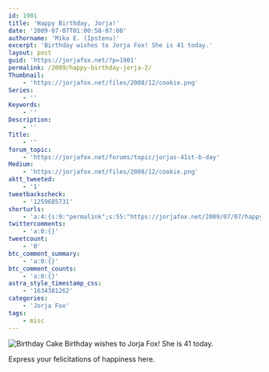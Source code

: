 ```yaml
---
id: 1901
title: 'Happy Birthday, Jorja!'
date: '2009-07-07T01:00:58-07:00'
authorname: 'Mika E. (Ipstenu)'
excerpt: 'Birthday wishes to Jorja Fox! She is 41 today.'
layout: post
guid: 'https://jorjafox.net/?p=1901'
permalink: /2009/happy-birthday-jorja-2/
Thumbnail:
    - 'https://jorjafox.net/files/2008/12/cookie.png'
Series:
    - ''
Keywords:
    - ''
Description:
    - ''
Title:
    - ''
forum_topic:
    - 'https://jorjafox.net/forums/topic/jorjas-41st-b-day'
Medium:
    - 'https://jorjafox.net/files/2008/12/cookie.png'
aktt_tweeted:
    - '1'
tweetbackscheck:
    - '1259685731'
shorturls:
    - 'a:4:{s:9:"permalink";s:55:"https://jorjafox.net/2009/07/07/happy-birthday-jorja-2/";s:7:"tinyurl";s:25:"http://tinyurl.com/n44epr";s:4:"isgd";s:18:"http://is.gd/533Nt";s:5:"bitly";s:20:"http://bit.ly/4SnJ7K";}'
twittercomments:
    - 'a:0:{}'
tweetcount:
    - '0'
btc_comment_summary:
    - 'a:0:{}'
btc_comment_counts:
    - 'a:0:{}'
astra_style_timestamp_css:
    - '1634381262'
categories:
    - 'Jorja Fox'
tags:
    - misc
---
```


<img src="//static.jorjafox.net/wordpress/2008/12/cookie.png" alt="Birthday Cake" title="Birthday Cake" class="alignleft size-full wp-image-818" /> Birthday wishes to Jorja Fox! She is 41 today.

Express your felicitations of happiness here.
